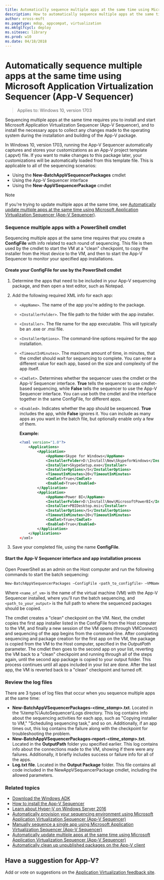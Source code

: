 ```yaml
---
title: Automatically sequence multiple apps at the same time using Microsoft Application Virtualization Sequencer (App-V Sequencer) (Windows 10)
description: How to automatically sequence multiple apps at the same time using Microsoft Application Virtualization Sequencer (App-V Sequencer).
author: eross-msft
ms.pagetype: mdop, appcompat, virtualization
ms.mktglfcycl: deploy
ms.sitesec: library
ms.prod: w10
ms.date: 04/18/2018
---
```

# Automatically sequence multiple apps at the same time using Microsoft Application Virtualization Sequencer (App-V Sequencer)

>Applies to: Windows 10, version 1703

Sequencing multiple apps at the same time requires you to install and start Microsoft Application Virtualization Sequencer (App-V Sequencer), and to install the necessary apps to collect any changes made to the operating system during the installation and building of the App-V package.

In Windows 10, version 1703, running the App-V Sequencer automatically captures and stores your customizations as an App-V project template (.appvt) file. If you want to make changes to this package later, your customizations will be automatically loaded from this template file. This is applicable to all of the sequencing scenarios:

- Using the **New-BatchAppVSequencerPackages** cmdlet
- Using the App-V Sequencer interface
- Using the **New-AppVSequencerPackage** cmdlet

>[!NOTE]
>If you're trying to update multiple apps at the same time, see  [Automatically update multiple apps at the same time using Microsoft Application Virtualization Sequencer (App-V Sequencer)](appv-auto-batch-updating.md).

### Sequence multiple apps with a PowerShell cmdlet

Sequencing multiple apps at the same time requires that you create a **ConfigFile** with info related to each round of sequencing. This file is then used by the cmdlet to start the VM at a "clean" checkpoint, to copy the installer from the Host device to the VM, and then to start the App-V Sequencer to monitor your specified app installations.

#### Create your ConfigFile for use by the PowerShell cmdlet

1. Determine the apps that need to be included in your App-V sequencing package, and then open a text editor, such as Notepad.

2. Add the following required XML info for each app:

    - ```<AppName>```. The name of the app you're adding to the package.
    - ```<InstallerFolder>```. The file path to the folder with the app installer.
    - ```<Installer>```. The file name for the app executable. This will typically be an .exe or .msi file.
    - ```<InstallerOptions>```. The command-line options required for the app installation.
    - ```<TimeoutInMinutes>```. The maximum amount of time, in minutes, that the cmdlet should wait for sequencing to complete. You can enter a different value for each app, based on the size and complexity of the app itself.
    - ```<Cmdlet>```. Determines whether the sequencer uses the cmdlet or the App-V Sequencer interface. **True** tells the sequencer to use cmdlet-based sequencing, while **False** tells the sequencer to use the App-V Sequencer interface. You can use both the cmdlet and the interface together in the same ConfigFile, for different apps.
    - ```<Enabled>```. Indicates whether the app should be sequenced. **True** includes the app, while **False** ignores it. You can include as many apps as you want in the batch file, but optionally enable only a few of them.

        **Example:**

        ```XML
        <?xml version="1.0"?>
            <Applications>
                <Application>
                    <AppName>Skype for Windows</AppName>
                    <InstallerFolder>D:\Install\New\SkypeforWindows</InstallerFolder>
                    <Installer>SkypeSetup.exe</Installer>
                    <InstallerOptions>/S</InstallerOptions>
                    <TimeoutInMinutes>20</TimeoutInMinutes>
                    <Cmdlet>True</Cmdlet>
                    <Enabled>True</Enabled>
                </Application>
                <Application>
                    <AppName>Power BI</AppName>
                    <InstallerFolder>D:\Install\New\MicrosoftPowerBI</InstallerFolder>
                    <Installer>PBIDesktop.msi</Installer>
                    <InstallerOptions>/S</InstallerOptions>
                    <TimeoutInMinutes>20</TimeoutInMinutes>
                    <Cmdlet>True</Cmdlet>
                    <Enabled>True</Enabled>
                </Application>
            </Applications>
        </xml>
        ```
3. Save your completed file, using the name **ConfigFile**.

#### Start the App-V Sequencer interface and app installation process

Open PowerShell as an admin on the Host computer and run the following commands to start the batch sequencing:

```PowerShell
New-BatchAppVSequencerPackages –ConfigFile <path_to_configfile> –VMName <name_of_vm> -OutputPath <path_to_your_output>
```

Where ```<name_of_vm>``` is the name of the virtual machine (VM) with the App-V Sequencer installed, where you'll run the batch sequencing, and ```<path_to_your_output>``` is the full path to where the sequenced packages should be copied.

The cmdlet creates a "clean" checkpoint on the VM. Next, the cmdlet copies the first app installer listed in the ConfigFile from the Host computer to the VM, and finally a new session of the VM opens (through VMConnect) and sequencing of the app begins from the command-line. After completing sequencing and package creation for the first app on the VM, the package is copied from the VM to the Host computer, specified in the *OutputPath* parameter. The cmdlet then goes to the second app on your list, reverting the VM back to a "clean" checkpoint and running through all of the steps again, until the second app package is copied to your output folder. This process continues until all apps included in your list are done. After the last app, the VM is reverted back to a "clean" checkpoint and turned off.

### Review the log files

There are 3 types of log files that occur when you sequence multiple apps at the same time:

- **New-BatchAppVSequencerPackages-<*time_stamp*>.txt**. Located in the %temp%\AutoSequencer\Logs directory. This log contains info about the sequencing activities for each app, such as "Copying installer to VM," "Scheduling sequencing task," and so on. Additionally, if an app times out, this log contains the failure along with the checkpoint for troubleshooting the problem.
- **New-BatchAppVSequencerPackages-report-<*time_stamp*>.txt**. Located in the **OutputPath** folder you specified earlier. This log contains info about the connections made to the VM, showing if there were any failures. Additionally, it briefly includes success or failure info for all of the apps.
- **Log.txt file**. Located in the **Output Package** folder. This file contains all code included in the NewAppVSequencerPackage cmdlet, including the allowed parameters.

### Related topics

- [Download the Windows ADK](https://developer.microsoft.com/windows/hardware/windows-assessment-deployment-kit)
- [How to install the App-V Sequencer](appv-install-the-sequencer.md)
- [Learn about Hyper-V on Windows Server 2016](https://technet.microsoft.com/en-us/windows-server-docs/compute/hyper-v/hyper-v-on-windows-server)
- [Automatically provision your sequencing environment using Microsoft Application Virtualization Sequencer (App-V Sequencer)](appv-auto-provision-a-vm.md)
- [Manually sequence a single app using Microsoft Application Virtualization Sequencer (App-V Sequencer)](appv-sequence-a-new-application.md)
- [Automatically update multiple apps at the same time using Microsoft Application Virtualization Sequencer (App-V Sequencer)](appv-auto-batch-updating.md)
- [Automatically clean up unpublished packages on the App-V client](appv-auto-clean-unpublished-packages.md)

## Have a suggestion for App-V?

Add or vote on suggestions on the [Application Virtualization feedback site](https://appv.uservoice.com/forums/280448-microsoft-application-virtualization).
